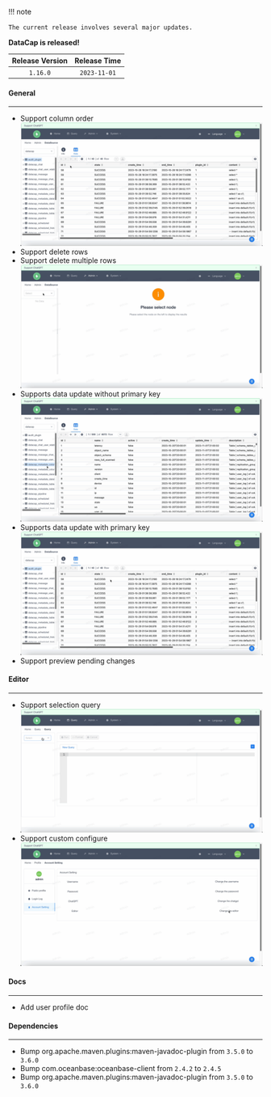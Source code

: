 !!! note

    The current release involves several major updates.

**DataCap is released!**

| Release Version  | Release Time |
|:----------------:|:------------:|
|     `1.16.0`     | `2023-11-01` |

#### General

---

- Support column order
![Column Order](./latest/column_order.gif)
- Support delete rows
- Support delete multiple rows
![Delete Rows](./latest/delete_rows.gif)
- Supports data update without primary key
![Update Multiple Columns](./latest/update_columns.gif)
- Supports data update with primary key
![Update Without Primary Key](./latest/update_without_primary_key.gif)
- Support preview pending changes

#### Editor

---

- Support selection query
![Selection Query](./latest/selection_query.gif)
- Support custom configure
![Custom Configure](./latest/custom_editor_configure.gif)

#### Docs

---

- Add user profile doc

#### Dependencies

---

- Bump org.apache.maven.plugins:maven-javadoc-plugin from `3.5.0` to `3.6.0`
- Bump com.oceanbase:oceanbase-client from `2.4.2` to `2.4.5`
- Bump org.apache.maven.plugins:maven-javadoc-plugin from `3.5.0` to `3.6.0`
